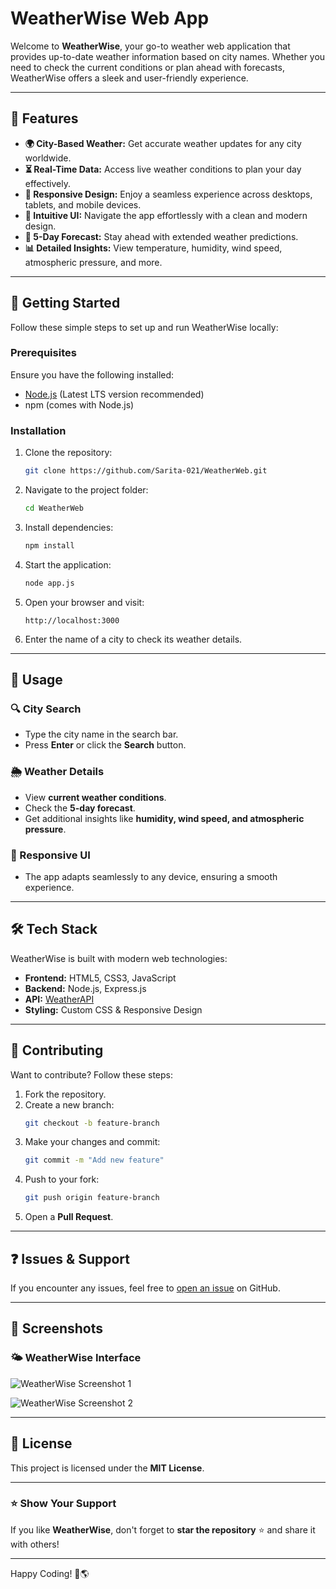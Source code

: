 # WeatherWise Web App

Welcome to **WeatherWise**, your go-to weather web application that provides up-to-date weather information based on city names. Whether you need to check the current conditions or plan ahead with forecasts, WeatherWise offers a sleek and user-friendly experience.

---

## 🌟 Features

- **🌍 City-Based Weather:** Get accurate weather updates for any city worldwide.
- **⏳ Real-Time Data:** Access live weather conditions to plan your day effectively.
- **📱 Responsive Design:** Enjoy a seamless experience across desktops, tablets, and mobile devices.
- **🎨 Intuitive UI:** Navigate the app effortlessly with a clean and modern design.
- **📅 5-Day Forecast:** Stay ahead with extended weather predictions.
- **📊 Detailed Insights:** View temperature, humidity, wind speed, atmospheric pressure, and more.

---

## 🚀 Getting Started

Follow these simple steps to set up and run WeatherWise locally:

### Prerequisites
Ensure you have the following installed:
- [Node.js](https://nodejs.org/) (Latest LTS version recommended)
- npm (comes with Node.js)

### Installation

1. Clone the repository:
   ```bash
   git clone https://github.com/Sarita-021/WeatherWeb.git
   ```
2. Navigate to the project folder:
   ```bash
   cd WeatherWeb
   ```
3. Install dependencies:
   ```bash
   npm install
   ```
4. Start the application:
   ```bash
   node app.js
   ```
5. Open your browser and visit:
   ```
   http://localhost:3000
   ```
6. Enter the name of a city to check its weather details.

---

## 📖 Usage

### 🔍 City Search
- Type the city name in the search bar.
- Press **Enter** or click the **Search** button.

### 🌦️ Weather Details
- View **current weather conditions**.
- Check the **5-day forecast**.
- Get additional insights like **humidity, wind speed, and atmospheric pressure**.

### 📱 Responsive UI
- The app adapts seamlessly to any device, ensuring a smooth experience.

---

## 🛠️ Tech Stack

WeatherWise is built with modern web technologies:

- **Frontend:** HTML5, CSS3, JavaScript
- **Backend:** Node.js, Express.js
- **API:** [WeatherAPI](https://www.weatherapi.com/)
- **Styling:** Custom CSS & Responsive Design

---

## 📌 Contributing

Want to contribute? Follow these steps:

1. Fork the repository.
2. Create a new branch:
   ```bash
   git checkout -b feature-branch
   ```
3. Make your changes and commit:
   ```bash
   git commit -m "Add new feature"
   ```
4. Push to your fork:
   ```bash
   git push origin feature-branch
   ```
5. Open a **Pull Request**.

---

## ❓ Issues & Support

If you encounter any issues, feel free to [open an issue](https://github.com/Sarita-021/WeatherWeb/issues) on GitHub.

---

## 📸 Screenshots

### 🌤️ WeatherWise Interface

![WeatherWise Screenshot 1](https://github.com/Sarita-021/WeatherWeb/assets/121181405/845b6801-7350-4cb3-9f83-9e80b10f316f)

![WeatherWise Screenshot 2](https://github.com/Sarita-021/WeatherWeb/assets/121181405/c6934e59-61c4-42b3-a6b9-87e55e5ef37c)

---

## 📜 License

This project is licensed under the **MIT License**.

---

### ⭐ Show Your Support
If you like **WeatherWise**, don't forget to **star the repository** ⭐ and share it with others!

---

Happy Coding! 🚀🌎


